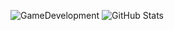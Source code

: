 ![GameDevelopment](https://user-images.githubusercontent.com/60680749/145427763-55ea1217-ee06-47ee-8164-eec9dbfe38d2.gif) ![GitHub Stats](https://github-readme-stats.vercel.app/api?username=enynnc)


